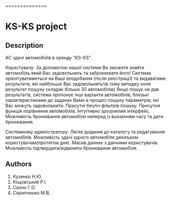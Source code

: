 ==============
# KS-KS project #

## Description ##
АС здачі автомобілів в оренду "KS-KS".

Користувачу:
За допомогою нашої системи Ви зможете знайти автомобіль який Вас задовольнить та забронювати його!
Система орієнтуватиметься на Ваші вподобання (після реєстрації) та видаватиме результати, які найбільше Вас задовольнять!(в тому випадку коли результат пошуку складає більше 30 автомобілів)
Якщо пошук не дав результатів, система пропонує інші варіанти автомобілів, близькі характеристиками до заданих Вами в процесі пошуку параметрів, які Вас можуть задовольнити.
Присутні безліч фільтрів пошуку.
Присутня функція порівняння автомобілів.
Інтуїтивно зрозумілий інтерфейс.
Можливість бронювання автомобіля наперед із вказанням часу та дати бронювання.

Системному адміністратору:
Легке додання до каталогу та редагування автомобілів.
Можливість здачі одного автомобіля декільком користувачам(протягом дня).
Масив данних з данними користувачів.
Можливість підтвердити/відмінити бронювання автомобіля.

## Authors ##
1. Кузенко Н.Ю.
2. Коцовський Р.І.
3. Сахно Г.О.
4. Скрипченко М.В.
